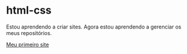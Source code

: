 # html-css
 Estou aprendendo a criar sites. Agora estou aprendendo a 
 gerenciar os meus repositórios.

 <a href="https://jhonatanccsouza.github.io/html-css/exercicios/ex001/index.html">Meu primeiro site</a>
